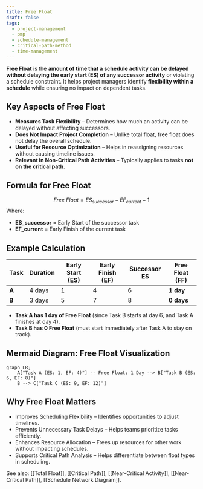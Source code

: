 ```yaml
---
title: Free Float
draft: false
tags:
  - project-management
  - pmp
  - schedule-management
  - critical-path-method
  - time-management
---
```


**Free Float** is the **amount of time that a schedule activity can be delayed without delaying the early start (ES) of any successor activity** or violating a schedule constraint. It helps project managers identify **flexibility within a schedule** while ensuring no impact on dependent tasks.

## **Key Aspects of Free Float**
- **Measures Task Flexibility** – Determines how much an activity can be delayed without affecting successors.
- **Does Not Impact Project Completion** – Unlike total float, free float does not delay the overall schedule.
- **Useful for Resource Optimization** – Helps in reassigning resources without causing timeline issues.
- **Relevant in Non-Critical Path Activities** – Typically applies to tasks **not on the critical path**.

## **Formula for Free Float**
$$
Free\ Float = ES_{successor} - EF_{current} - 1
$$
Where:
- **ES_successor** = Early Start of the successor task
- **EF_current** = Early Finish of the current task

## **Example Calculation**
| **Task** | **Duration** | **Early Start (ES)** | **Early Finish (EF)** | **Successor ES** | **Free Float (FF)** |
|---------|------------|-----------------|-----------------|-----------------|-----------------|
| **A**  | 4 days    | 1               | 4               | 6               | **1 day**       |
| **B**  | 3 days    | 5               | 7               | 8               | **0 days**      |

- **Task A has 1 day of Free Float** (since Task B starts at day 6, and Task A finishes at day 4).
- **Task B has 0 Free Float** (must start immediately after Task A to stay on track).

## **Mermaid Diagram: Free Float Visualization**
```mermaid
graph LR;
    A["Task A (ES: 1, EF: 4)"] -- Free Float: 1 Day --> B["Task B (ES: 6, EF: 8)"]
    B --> C["Task C (ES: 9, EF: 12)"]
```

## Why Free Float Matters

- Improves Scheduling Flexibility – Identifies opportunities to adjust timelines.
- Prevents Unnecessary Task Delays – Helps teams prioritize tasks efficiently.
- Enhances Resource Allocation – Frees up resources for other work without impacting schedules.
- Supports Critical Path Analysis – Helps differentiate between float types in scheduling.

See also: [[Total Float]], [[Critical Path]], [[Near-Critical Activity]], [[Near-Critical Path]], [[Schedule Network Diagram]].